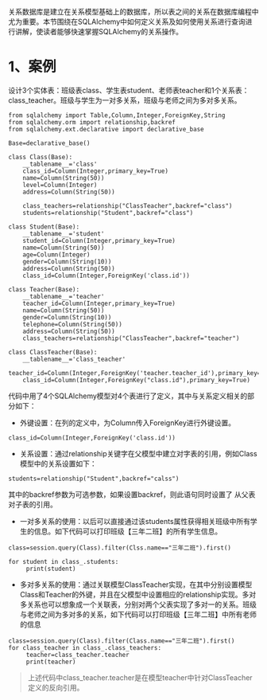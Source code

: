 关系数据库是建立在关系模型基础上的数据库，所以表之间的关系在数据库编程中尤为重要。本节围绕在SQLAlchemy中如何定义关系及如何使用关系进行查询进行讲解，使读者能够快速掌握SQLAlchemy的关系操作。

# 1、案例

设计3个实体表：班级表class、学生表student、老师表teacher和1个关系表：class\_teacher。班级与学生为一对多关系，班级与老师之间为多对多关系。

```
from sqlalchemy import Table,Column,Integer,ForeignKey,String
from sqlalchemy.orm import relationship,backref
from sqlalchemy.ext.declarative import declarative_base

Base=declarative_base()

class Class(Base):
    __tablename__='class'
    class_id=Column(Integer,primary_key=True)
    name=Column(String(50))
    level=Column(Integer)
    address=Column(String(50))

    class_teachers=relationship("ClassTeacher",backref="class")
    students=relationship("Student",backref="class")

class Student(Base):
    __tablename__='student'
    student_id=Column(Integer,primary_key=True)
    name=Column(String(50))
    age=Column(Integer)
    gender=Column(String(10))
    address=Column(String(50))
    class_id=Column(Integer,ForeignKey('class.id'))

class Teacher(Base):
    __tablename__='teacher'
    teacher_id=Column(Integer,primary_key=True)
    name=Column(String(50))
    gender=Column(String(10))
    telephone=Column(String(50))
    address=Column(String(50))
    class_teachers=relationship("ClassTeacher",backref="teacher")

class ClassTeacher(Base):
    __tablename__='class_teacher'
    teacher_id=Column(Integer,ForeignKey('teacher.teacher_id'),primary_key=True)
    class_id=Column(Integer,ForeignKey("class.id"),primary_key=True)
```

代码中用了4个SQLAlchemy模型对4个表进行了定义，其中与关系定义相关的部分如下：

* 外键设置：在列的定义中，为Column传入ForeignKey进行外键设置。

```
class_id=Column(Integer,ForeignKey('class.id'))
```

* 关系设置：通过relationship关键字在父模型中建立对字表的引用，例如Class模型中的关系设置如下：

```
students=relationship("Student",backref="calss")
```

其中的backref参数为可选参数，如果设置backref，则此语句同时设置了 从父表对子表的引用。

* 一对多关系的使用：以后可以直接通过该students属性获得相关班级中所有学生的信息。如下代码可以打印班级【三年二班】的所有学生信息。

```
class=session.query(Class).filter(Clss.name=="三年二班").first()

for student in class_.students:
     print(student)
```

* 多对多关系的使用：通过关联模型ClassTeacher实现，在其中分别设置模型Class和Teacher的外键，并且在父模型中设置相应的relationship实现。多对多关系也可以想象成一个关联表，分别对两个父表实现了多对一的关系。班级与老师之间为多对多的关系，如下代码可以打印班级【三年二班】中所有老师的信息

```
class=session.query(Class).filter(Class.name=="三年二班").first()
for class_teacher in class_.class_teachers:
     teacher=class_teacher.teacher
     print(teacher)
```

> 上述代码中class\_teacher.teacher是在模型teacher中针对ClassTeacher定义的反向引用。



